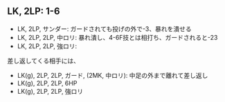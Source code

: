 ## LK, 2LP: 1-6

- LK, 2LP, サンダー: ガードされても投げの外で-3、暴れを潰せる
- LK, 2LP, 2LP, 中ロリ: 暴れ潰し、4-6F技とは相打ち、ガードされると-23
- LK, 2LP, 2LP, 強ロリ:

差し返してくる相手には、

- LK(g), 2LP, 2LP, ガード, (2MK, 中ロリ): 中足の外まで離れて差し返し
- LK(g), 2LP, 2LP, 6HP
- LK(g), 2LP, 2LP, 強ロリ
